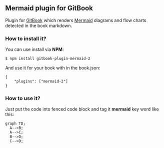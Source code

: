 ## Mermaid plugin for GitBook 

Plugin for [GitBook](https://github.com/GitbookIO/gitbook) which renders [Mermaid](https://github.com/knsv/mermaid) diagrams and flow charts detected in the book markdown.

### How to install it?

You can use install via **NPM**:

```
$ npm install gitbook-plugin-mermaid-2
```

And use it for your book with in the book.json:

```
{
    "plugins": ["mermaid-2"]
}
```

### How to use it?

Just put the code into fenced code block and tag it **mermaid** key word like this:

```mermaid
graph TD;
  A-->B;
  A-->C;
  B-->D;
  C-->D;
```

